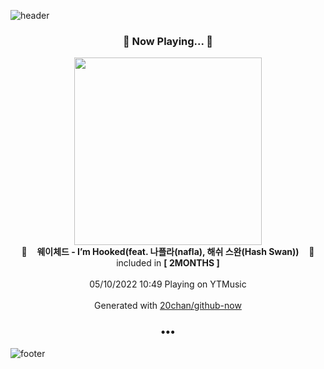 ![header](https://capsule-render.vercel.app/api?type=wave&height=170&section=header&text=Hi.%20I'm%20SHIFT&fontColor=090707&fontAlignX=45&fontAlignY=65&fontSize=100)

<h3 align="center">🎵 Now Playing... 🎵</h3>
<p align="center">
  <a href="https://music.youtube.com/watch?v=qmF6kUrdr-E">
    <img width="300" src="https://lh3.googleusercontent.com/tdT6iKn9GH8vOGa0WpsxIsxFbJ_KixVLo5eaVETTItEEyDYtnxI88_omYkfD7igGWXnWg-Z1wmj2Thw">
  </a>
  <br>
  🎵&nbsp&nbsp&nbsp <b>웨이체드 - I’m Hooked(feat. 나플라(nafla), 해쉬 스완(Hash Swan))</b> &nbsp&nbsp&nbsp🎵
  <br>
  included in <b>[ 2MONTHS ]</b>
  
  <br />
  <br />
  05/10/2022 10:49 Playing on YTMusic
  <br />
  <br />
  Generated with <a href="https://github.com/20chan/github-now">20chan/github-now</a>
</p>

<h3 align="center">•••</h3>

![footer](https://capsule-render.vercel.app/api?type=wave&height=150&section=footer)
